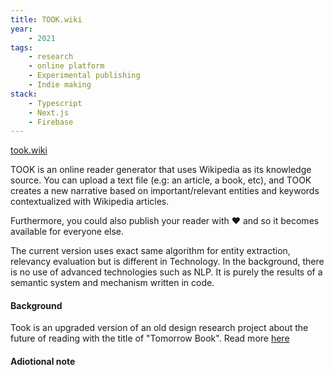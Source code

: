 ```yaml
---
title: TOOK.wiki
year:
    - 2021
tags:
    - research
    - online platform
    - Experimental publishing
    - Indie making
stack:
    - Typescript
    - Next.js
    - Firebase
---
```

[took.wiki](https://took.wiki)


TOOK is an online reader generator that uses Wikipedia as its knowledge source. You can upload a text file (e.g: an article, a book, etc), and TOOK creates a new narrative based on important/relevant entities and keywords contextualized with Wikipedia articles.

Furthermore, you could also publish your reader with ❤️ and so it becomes available for everyone else.

The current version uses exact same algorithm for entity extraction, relevancy evaluation but is different in Technology. In the background, there is no use of advanced technologies such as NLP. It is purely the results of a semantic system and mechanism written in code.

#### Background
Took is an upgraded version of an old design research project about the future of reading with the title of "Tomorrow Book". Read more [here](https://portfolio.amir.cloud/tomorrow-book/)

#### Adiotional note